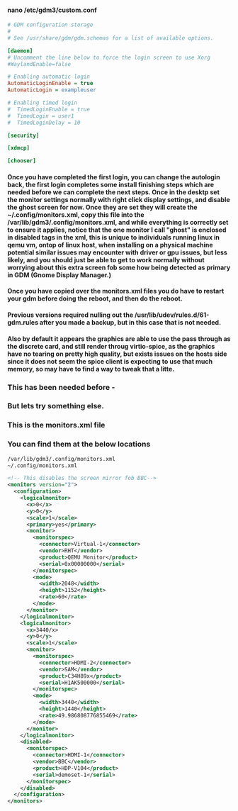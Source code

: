 


#### nano /etc/gdm3/custom.conf
```ini
# GDM configuration storage
#
# See /usr/share/gdm/gdm.schemas for a list of available options.

[daemon]
# Uncomment the line below to force the login screen to use Xorg
#WaylandEnable=false

# Enabling automatic login
AutomaticLoginEnable = true
AutomaticLogin = exampleuser

# Enabling timed login
#  TimedLoginEnable = true
#  TimedLogin = user1
#  TimedLoginDelay = 10

[security]

[xdmcp]

[chooser]
```

#### Once you have completed the first login, you can change the autologin back, the first login completes some install finishing steps which are needed before we can complete the next steps. Once in the desktp set the monitor settings normally with right click display settings, and disable the ghost screen for now. Once they are set they will create the ~/.config/monitors.xml, copy this file into the /var/lib/gdm3/.config/monitors.xml, and while everything is correctly set to ensure it applies, notice that the one monitor I call "ghost" is enclosed in disabled tags in the xml, this is unique to individuals running linux in qemu vm, ontop of linux host, when installing on a physical machine potential similar issues may encounter with driver or gpu issues, but less likely, and you should just be able to get to work normally without worrying about this extra screen fob some how being detected as primary in GDM (Gnome Display Manager.)



#### Once you have copied over the monitors.xml files you do have to restart your gdm before doing the reboot, and then do the reboot. 
#### Previous versions required nulling out the /usr/lib/udev/rules.d/61-gdm.rules after you made a backup, but in this case that is not needed.
#### Also by default it appears the graphics are able to use the pass through as the discrete card, and still render throug virtio-spice, as the graphics have no tearing on pretty high quality, but exists issues on the hosts side since it does not seem the spice client is expecting to use that much memory, so may have to find a way to tweak that a litte. 


### This has been needed before -
### But lets try something else.
### This is the monitors.xml file
### You can find them at the below locations

```bash
/var/lib/gdm3/.config/monitors.xml
~/.config/monitors.xml
```

```xml
<!-- This disables the screen mirror fob BBC-->
<monitors version="2">
  <configuration>
    <logicalmonitor>
      <x>0</x>
      <y>0</y>
      <scale>1</scale>
      <primary>yes</primary>
      <monitor>
        <monitorspec>
          <connector>Virtual-1</connector>
          <vendor>RHT</vendor>
          <product>QEMU Monitor</product>
          <serial>0x00000000</serial>
        </monitorspec>
        <mode>
          <width>2048</width>
          <height>1152</height>
          <rate>60</rate>
        </mode>
      </monitor>
    </logicalmonitor>
    <logicalmonitor>
      <x>3440/x>
      <y>0</y>
      <scale>1</scale>
      <monitor>
        <monitorspec>
          <connector>HDMI-2</connector>
          <vendor>SAM</vendor>
          <product>C34H89x</product>
          <serial>H1AK500000</serial>
        </monitorspec>
        <mode>
          <width>3440</width>
          <height>1440</height>
          <rate>49.986808776855469</rate>
        </mode>
      </monitor>
    </logicalmonitor>
    <disabled>
      <monitorspec>
        <connector>HDMI-1</connector>
        <vendor>BBC</vendor>
        <product>HDP-V104</product>
        <serial>demoset-1</serial>
      </monitorspec>
    </disabled>
  </configuration>
</monitors>

```


